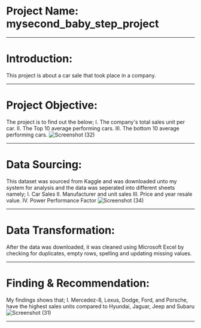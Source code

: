 # Project Name: mysecond_baby_step_project
----

# Introduction:
This project is about a car sale that took place in a company.

----

# Project Objective:
The project is to find out the below;
I. The company's total sales unit per car.
II. The Top 10 average performing cars.
III. The bottom 10 average performing cars.
![Screenshot (32)](https://user-images.githubusercontent.com/83860301/178155649-af466cfa-f13d-45a0-85b8-b8950d5b168b.png)

----

# Data Sourcing:
This dataset was sourced from Kaggle and was downloaded unto my system for analysis and the data was seperated into different sheets namely; 
I. Car Sales 
II. Manufacturer and unit sales 
III. Price and year resale value. 
IV. Power Performance Factor
![Screenshot (34)](https://user-images.githubusercontent.com/83860301/178156603-c34580ea-2711-47b7-ab7e-1955ade874fc.png)

----

# Data Transformation:
After the data was downloaded, it was cleaned using Microsoft Excel by checking for duplicates, empty rows, spelling and updating missing values.

----

# Finding & Recommendation:
My findings shows that;
I. Mercedez-8, Lexus, Dodge, Ford, and Porsche, have the highest sales units compared to Hyundai, Jaguar, Jeep and Subaru 
![Screenshot (31)](https://user-images.githubusercontent.com/83860301/178156257-35a4d17c-7128-4e31-bc38-4ad35de68ac3.png)

----

